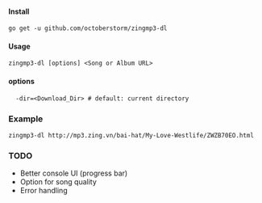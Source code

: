 #### Install
```
go get -u github.com/octoberstorm/zingmp3-dl
```

#### Usage
```
zingmp3-dl [options] <Song or Album URL>
```

#### options
```
  -dir=<Download_Dir> # default: current directory
```

### Example
```
zingmp3-dl http://mp3.zing.vn/bai-hat/My-Love-Westlife/ZWZB70EO.html
```

### TODO
- Better console UI (progress bar)
- Option for song quality
- Error handling
